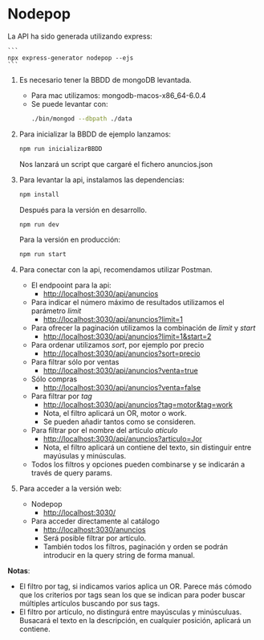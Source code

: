 # Nodepop

La API ha sido generada utilizando express:

    ```
    npx express-generator nodepop --ejs
    ```
1. Es necesario tener la BBDD de mongoDB levantada.
    - Para mac utilizamos: mongodb-macos-x86_64-6.0.4
    - Se puede levantar con:
        ```sh
        ./bin/mongod --dbpath ./data
        ```
2. Para inicializar la BBDD de ejemplo lanzamos:
    ```sh
    npm run inicializarBBDD
    ```
    Nos lanzará un script que cargaré el fichero anuncios.json

3. Para levantar la api, instalamos las dependencias:
    ```sh
    npm install
    ```
    Después para la versión en desarrollo.
    ```sh
    npm run dev
    ```
    Para la versión en producción:
    ```sh
    npm run start
    ```


4. Para conectar con la api, recomendamos utilizar Postman.
    - El endpooint para la api: 
        - [http://localhost:3030/api/anuncios](http://localhost:3030/api/anuncios)
    - Para indicar el número máximo de resultados utilizamos el parámetro *limit*
        - [http://localhost:3030/api/anuncios?limit=1](http://localhost:3030/api/anuncios?limit=1)
    - Para ofrecer la paginación utilizamos la combinación de *limit* y *start*
        - [http://localhost:3030/api/anuncios?limit=1&start=2](http://localhost:3030/api/anuncios?limit=1&start=2)
    - Para ordenar utilizamos *sort*, por ejemplo por precio 
        - [http://localhost:3030/api/anuncios?sort=precio](http://localhost:3030/api/anuncios?sort=precio)
    - Para filtrar sólo por ventas
        - [http://localhost:3030/api/anuncios?venta=true](http://localhost:3030/api/anuncios?venta=true)
    - Sólo compras 
        - [http://localhost:3030/api/anuncios?venta=false](http://localhost:3030/api/anuncios?venta=false)
    - Para filtrar por *tag*
        - [http://localhost:3030/api/anuncios?tag=motor&tag=work](http://localhost:3030/api/anuncios?tag=motor&tag=work)
        - Nota, el filtro aplicará un OR, motor o work.
        - Se pueden añadir tantos como se consideren.
    - Para filtrar por el nombre del artículo *aticulo*
        - [http://localhost:3030/api/anuncios?articulo=Jor](http://localhost:3030/api/anuncios?articulo=Jor)
        - Nota, el filtro aplicará un contiene del texto, sin distinguir entre mayúsulas y minúsculas.
    - Todos los filtros y opciones pueden combinarse y se indicarán a través de query params.



5. Para acceder a la versión web:
    - Nodepop
        - [http://localhost:3030/](http://localhost:3030/)
    - Para acceder directamente al catálogo
        - [http://localhost:3030/anuncios](http://localhost:3030/anuncios)
        - Será posible filtrar por artículo.
        - También todos los filtros, paginación y orden se podrán introducir en la query string de forma manual.

**Notas**:
- El filtro por tag, si indicamos varios aplica un OR. 
    Parece más cómodo que los criterios por tags sean los que se indican para poder buscar múltiples artículos buscando por sus tags.
- El filtro por artículo, no distingurá entre mayúsculas y minúsculuas.
    Busacará el texto en la descripción, en cualquier posición, aplicará un contiene.
